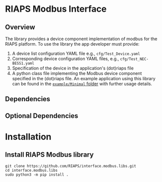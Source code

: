 # RIAPS Modbus Interface

## Overview
The library provides a device component implementation of modbus for the RIAPS platform.
To use the library the app developer must provide:
1. A device list configuration YAML file e.g., `cfg/Test_Device.yaml`
2. Corresponding device configuration YAML files, e.g., `cfg/Test_NEC-BESS1.yaml`
3. Specification of the device in the application's (dot)riaps file
4. A python class file implementing the Modbus device component specified in the (dot)riaps file. 
An example application using this library can be found in the [`example/Minimal` folder](https://github.com/RIAPS/interface.modbus.libs/tree/main/example/Minimal) with further usage details. 

## Dependencies

## Optional Dependencies

# Installation

## Install RIAPS Modbus library
```commandline
git clone https://github.com/RIAPS/interface.modbus.libs.git
cd interface.modbus.libs
sudo python3 -m pip install .
```
